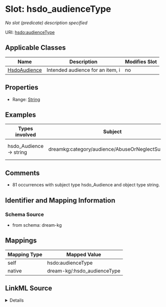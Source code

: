 

# Slot: hsdo_audienceType


_No slot (predicate) description specified_





URI: [hsdo:audienceType](http://schema.org/audienceType)



<!-- no inheritance hierarchy -->





## Applicable Classes

| Name | Description | Modifies Slot |
| --- | --- | --- |
| [HsdoAudience](HsdoAudience.md) | Intended audience for an item, i |  no  |







## Properties

* Range: [String](String.md)






## Examples

| Types involved | Subject | Predicate | Object |
| --- | --- | --- | --- |
| hsdo_Audience → string | dreamkg:category/audience/AbuseOrNeglectSurvivors | hsdo:audienceType | abuse or neglect survivors |


## Comments

* 81 occurrences with subject type hsdo_Audience and object type string.

## Identifier and Mapping Information







### Schema Source


* from schema: dream-kg




## Mappings

| Mapping Type | Mapped Value |
| ---  | ---  |
| self | hsdo:audienceType |
| native | dream-kg/:hsdo_audienceType |




## LinkML Source

<details>
```yaml
name: hsdo_audienceType
description: No slot (predicate) description specified
comments:
- 81 occurrences with subject type hsdo_Audience and object type string.
examples:
- description: hsdo_Audience → string
  object:
    example_object: abuse or neglect survivors
    example_object_type: string
    example_predicate: hsdo:audienceType
    example_subject: dreamkg:category/audience/AbuseOrNeglectSurvivors
    example_subject_type: hsdo_Audience
from_schema: dream-kg
rank: 1000
slot_uri: hsdo:audienceType
alias: hsdo_audienceType
domain_of:
- hsdo_Audience
range: string

```
</details>